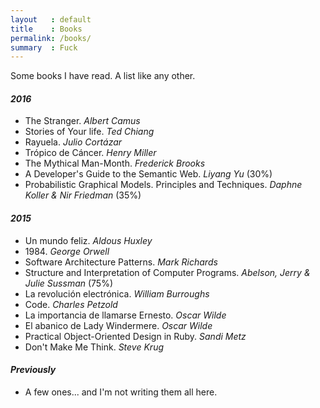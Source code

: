 ```yaml
---
layout   : default
title    : Books
permalink: /books/
summary  : Fuck
---
```


Some books I have read. A list like any other.

#### *2016*

- The Stranger. *Albert Camus*
- Stories of Your life. *Ted Chiang*
- Rayuela. *Julio Cortázar*
- Trópico de Cáncer. *Henry Miller*
- The Mythical Man-Month. *Frederick Brooks*
- A Developer's Guide to the Semantic Web. *Liyang Yu* (30%)
- Probabilistic Graphical Models. Principles and Techniques. *Daphne Koller & Nir Friedman* (35%)

#### *2015*

- Un mundo feliz. *Aldous Huxley*
- 1984\. *George Orwell*
- Software Architecture Patterns. *Mark Richards*
- Structure and Interpretation of Computer Programs. *Abelson, Jerry & Julie Sussman* (75%)
- La revolución electrónica. *William Burroughs*
- Code. *Charles Petzold*
- La importancia de llamarse Ernesto. *Oscar Wilde*
- El abanico de Lady Windermere. *Oscar Wilde*
- Practical Object-Oriented Design in Ruby. *Sandi Metz*
- Don't Make Me Think. *Steve Krug*

#### *Previously*

- A few ones... and I'm not writing them all here.

